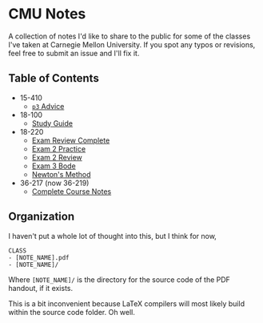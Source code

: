 # CMU Notes

A collection of notes I'd like to share to the public for some of the classes I've taken at Carnegie Mellon University.
If you spot any typos or revisions, feel free to submit an issue and I'll fix it.

## Table of Contents

- 15-410
  - [`p3` Advice](./15-410/p3_wish.pdf)
- 18-100
  - [Study Guide](./18-100/18_100_Study_Guide.pdf)
- 18-220
  - [Exam Review Complete](./18-220/18220_exam_review/build/18220_exam_review.pdf)
  - [Exam 2 Practice](./18-220/18220_E2_Practice.pdf)
  - [Exam 2 Review](./18-220/18220_E2_Review.pdf)
  - [Exam 3 Bode](./18-220/18220_E3_Body.pdf)
  - [Newton's Method](./18-220/newtons.pdf)
- 36-217 (now 36-219)
  - [Complete Course Notes](./36-217/36217_Notes_Complete.pdf)

## Organization

I haven't put a whole lot of thought into this, but I think for now,

```text
CLASS
- [NOTE_NAME].pdf
- [NOTE_NAME]/
```

Where `[NOTE_NAME]/` is the directory for the source code of the PDF handout, if it exists.

This is a bit inconvenient because LaTeX compilers will most likely build
within the source code folder. Oh well.